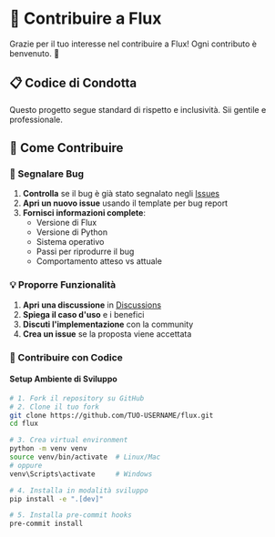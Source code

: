# 🤝 Contribuire a Flux

Grazie per il tuo interesse nel contribuire a Flux! Ogni contributo è benvenuto. 🎉

## 📋 Codice di Condotta

Questo progetto segue standard di rispetto e inclusività. Sii gentile e professionale.

## 🚀 Come Contribuire

### 🐛 Segnalare Bug

1. **Controlla** se il bug è già stato segnalato negli [Issues](https://github.com/profpaul001/flux/issues)
2. **Apri un nuovo issue** usando il template per bug report
3. **Fornisci informazioni complete**:
   - Versione di Flux
   - Versione di Python
   - Sistema operativo
   - Passi per riprodurre il bug
   - Comportamento atteso vs attuale

### 💡 Proporre Funzionalità

1. **Apri una discussione** in [Discussions](https://github.com/profpaul001/flux/discussions)
2. **Spiega il caso d'uso** e i benefici
3. **Discuti l'implementazione** con la community
4. **Crea un issue** se la proposta viene accettata

### 🔧 Contribuire con Codice

#### Setup Ambiente di Sviluppo

```bash
# 1. Fork il repository su GitHub
# 2. Clone il tuo fork
git clone https://github.com/TUO-USERNAME/flux.git
cd flux

# 3. Crea virtual environment
python -m venv venv
source venv/bin/activate  # Linux/Mac
# oppure
venv\Scripts\activate     # Windows

# 4. Installa in modalità sviluppo
pip install -e ".[dev]"

# 5. Installa pre-commit hooks
pre-commit install
